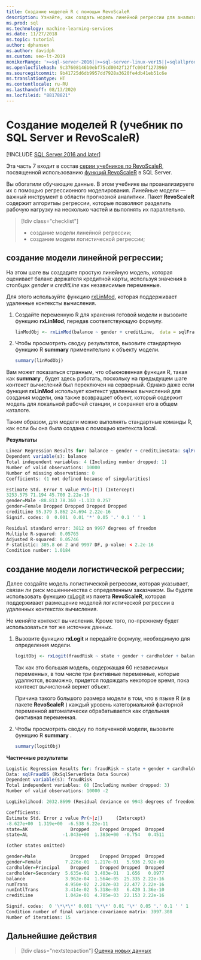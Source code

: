 ```yaml
---
title: Создание моделей R с помощью RevoScaleR
description: Узнайте, как создать модель линейной регрессии для анализа данных, обогащенных при выполнении инструкций предыдущего учебника.
ms.prod: sql
ms.technology: machine-learning-services
ms.date: 11/27/2018
ms.topic: tutorial
author: dphansen
ms.author: davidph
ms.custom: seo-lt-2019
monikerRange: '>=sql-server-2016||>=sql-server-linux-ver15||=sqlallproducts-allversions'
ms.openlocfilehash: 9c37608146b0ebf75cd0042f12ffc004f1273960
ms.sourcegitcommit: 9b41725d6db9957dd7928a3620fe4db41eb51c6e
ms.translationtype: HT
ms.contentlocale: ru-RU
ms.lasthandoff: 08/13/2020
ms.locfileid: "88178821"
---
```

# <a name="create-r-models-sql-server-and-revoscaler-tutorial"></a>Создание моделей R (учебник по SQL Server и RevoScaleR)
[!INCLUDE [SQL Server 2016 and later](../../includes/applies-to-version/sqlserver2016.md)]

Эта часть 7 входит в состав [серии учебников по RevoScaleR](deepdive-data-science-deep-dive-using-the-revoscaler-packages.md), посвященной использованию [функций RevoScaleR](https://docs.microsoft.com/machine-learning-server/r-reference/revoscaler/revoscaler) в SQL Server.

Вы обогатили обучающие данные. В этом учебнике вы проанализируете их с помощью регрессионного моделирования. Линейные модели — важный инструмент в области прогнозной аналитики. Пакет **RevoScaleR** содержит алгоритмы регрессии, которые позволяют разделить рабочую нагрузку на несколько частей и выполнять их параллельно.

> [!div class="checklist"]
> * создание модели линейной регрессии;
> * создание модели логистической регрессии;

## <a name="create-a-linear-regression-model"></a>создание модели линейной регрессии;

На этом шаге вы создадите простую линейную модель, которая оценивает баланс держателя кредитной карты, используя значения в столбцах *gender* и *creditLine* как независимые переменные.
  
Для этого используйте функцию [rxLinMod](https://docs.microsoft.com/machine-learning-server/r-reference/revoscaler/rxlinmod), которая поддерживает удаленные контексты вычисления.
  
1. Создайте переменную R для хранения готовой модели и вызовите функцию **rxLinMod**, передав соответствующую формулу.
  
    ```R
    linModObj <- rxLinMod(balance ~ gender + creditLine,  data = sqlFraudDS)
    ```
  
2. Чтобы просмотреть сводку результатов, вызовите стандартную функцию R **summary** применительно к объекту модели.
  
     ```R
     summary(linModObj)
     ```

Вам может показаться странным, что обыкновенная функция R, такая как **summary** , будет здесь работать, поскольку на предыдущем шаге контекст вычислений был переключен на серверный. Однако даже если функция **rxLinMod** использует контекст удаленных вычислений для создания модели, она также возвращает объект, который содержит модель для локальной рабочей станции, и сохраняет его в общем каталоге.

Таким образом, для модели можно выполнять стандартные команды R, как если бы она была создана с помощью контекста local.

**Результаты**

```R
Linear Regression Results for: balance ~ gender + creditLineData: sqlFraudDS (RxSqlServerData Data Source)
Dependent variable(s): balance
Total independent variables: 4 (Including number dropped: 1)
Number of valid observations: 10000
Number of missing observations: 0
Coefficients: (1 not defined because of singularities)

Estimate Std. Error t value Pr(>|t|) (Intercept)
3253.575 71.194 45.700 2.22e-16
gender=Male -88.813 78.360 -1.133 0.257
gender=Female Dropped Dropped Dropped Dropped
creditLine 95.379 3.862 24.694 2.22e-16
Signif. codes: 0  0.001  0.01 '*' 0.05 '.' 0.1 ' ' 1

Residual standard error: 3812 on 9997 degrees of freedom
Multiple R-squared: 0.05765
Adjusted R-squared: 0.05746
F-statistic: 305.8 on 2 and 9997 DF, p-value: < 2.2e-16
Condition number: 1.0184
```

## <a name="create-a-logistic-regression-model"></a>создание модели логистической регрессии;

Далее создайте модель логистической регрессии, которая указывает, связан ли риск мошенничества с определенным заказчиком. Вы будете использовать функцию [rxLogit](https://docs.microsoft.com/machine-learning-server/r-reference/revoscaler/rxlogit) из пакета **RevoScaleR**, которая поддерживает размещение моделей логистической регрессии в удаленных контекстах вычисления.

Не меняйте контекст вычисления. Кроме того, по-прежнему будет использоваться тот же источник данных.

1. Вызовите функцию **rxLogit** и передайте формулу, необходимую для определения модели.

    ```R
    logitObj <- rxLogit(fraudRisk ~ state + gender + cardholder + balance + numTrans + numIntlTrans + creditLine, data = sqlFraudDS, dropFirst = TRUE)
    ```
  
    Так как это большая модель, содержащая 60 независимых переменных, в том числе три фиктивные переменные, которые удаляются, возможно, придется подождать некоторое время, пока контекст вычислений вернет объект.
    
    Причина такого большого размера модели в том, что в языке R (и в пакете **RevoScaleR** ) каждый уровень категориальной факторной переменной автоматически обрабатывается как отдельная фиктивная переменная.
  
2. Чтобы просмотреть сводку по полученной модели, вызовите функцию R **summary** .
  
    ```R
    summary(logitObj)
    ```
  
**Частичные результаты**

```R
Logistic Regression Results for: fraudRisk ~ state + gender + cardholder + balance + numTrans + numIntlTrans + creditLine
Data: sqlFraudDS (RxSqlServerData Data Source)
Dependent variable(s): fraudRisk
Total independent variables: 60 (Including number dropped: 3)
Number of valid observations: 10000 -2

LogLikelihood: 2032.8699 (Residual deviance on 9943 degrees of freedom)

Coefficients:
Estimate Std. Error z value Pr(>|z|)     (Intercept)
-8.627e+00  1.319e+00  -6.538 6.22e-11
state=AK                Dropped    Dropped Dropped  Dropped
state=AL             -1.043e+00  1.383e+00  -0.754   0.4511

(other states omitted)

gender=Male             Dropped    Dropped Dropped  Dropped
gender=Female         7.226e-01  1.217e-01   5.936 2.92e-09
cardholder=Principal    Dropped    Dropped Dropped  Dropped
cardholder=Secondary  5.635e-01  3.403e-01   1.656   0.0977
balance               3.962e-04  1.564e-05  25.335 2.22e-16
numTrans              4.950e-02  2.202e-03  22.477 2.22e-16
numIntlTrans          3.414e-02  5.318e-03   6.420 1.36e-10
creditLine            1.042e-01  4.705e-03  22.153 2.22e-16

Signif. codes:  0 '\*\*\*' 0.001 '\*\*' 0.01 '\*' 0.05 '.' 0.1 ' ' 1
Condition number of final variance-covariance matrix: 3997.308
Number of iterations: 15
```

## <a name="next-steps"></a>Дальнейшие действия

> [!div class="nextstepaction"]
> [Оценка новых данных](../../machine-learning/tutorials/deepdive-score-new-data.md)
